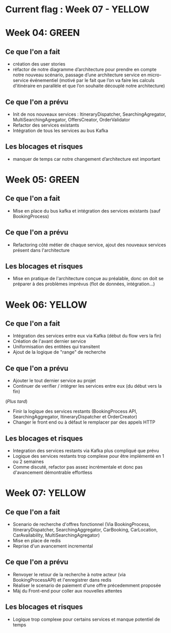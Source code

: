 # Current flag : Week 07 - YELLOW


# Week 04: GREEN

## Ce que l'on a fait

- création des user stories
- réfactor de notre diagramme d’architecture pour prendre en compte notre nouveau scénario, passage d’une architecture service en micro-service événementiel (motivé par le fait que l’on va faire les calculs d’itinéraire en parallèle et que l’on souhaite découplé notre architecture)

## Ce que l'on a prévu

- Init de nos nouveaux services : ItineraryDispatcher, SearchingAgregator, MultiSearchingAgregator, OffersCreator, OrderValidator
- Refactor des services existants
- Intégration de tous les services au bus Kafka

## Les blocages et risques

- manquer de temps car notre changement d’architecture est important



# Week 05: GREEN

## Ce que l'on a fait

- Mise en place du bus kafka et intégration des services existants (sauf BookingProcess)

## Ce que l'on a prévu

- Refactoring côté métier de chaque service, ajout des nouveaux services présent dans l'architecture

## Les blocages et risques

- Mise en pratique de l'architecture conçue au préalable, donc on doit se préparer à des problèmes imprévus (flot de données, intégration...)



# Week 06: YELLOW

## Ce que l'on a fait

- Intégration des services entre eux via Kafka (début du flow vers la fin)
- Création de l'avant dernier service
- Uniformisation des entitées qui transitent
- Ajout de la logique de "range" de recherche

## Ce que l'on a prévu

- Ajouter le tout dernier service au projet
- Continuer de verifier / intégrer les services entre eux (du début vers la fin)

(*Plus tard*)
- Finir la logique des services restants (BookingProcess API, SearchingAggregator, ItineraryDispatcher et OrderCreator)
- Changer le front end ou à défaut le remplacer par des appels HTTP

## Les blocages et risques

- Integration des services restants via Kafka plus compliqué que prévu
- Logique des services restants trop complexe pour être implémenté en 1 ou 2 semaines
- Comme discuté, refactor pas assez incrémentale et donc pas d'avancement démontrable effortless

# Week 07: YELLOW

## Ce que l'on a fait

- Scenario de recherche d'offres fonctionnel (Via BookingProcess, ItineraryDispatcher, SearchingAggregator, CarBooking, CarLocation, CarAvailability, MultiSearchingAgregator)
- Mise en place de redis
- Reprise d'un avancement incremental

## Ce que l'on a prévu

- Renvoyer le retour de la recherche à notre acteur (via BookingProcessAPI) et l'enregistrer dans redis
- Réaliser le scenario de paiement d'une offre précedemment proposée
- Màj du Front-end pour coller aux nouvelles attentes

## Les blocages et risques

- Logique trop complexe pour certains services et manque potentiel de temps